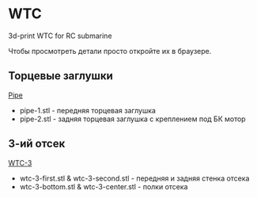 WTC
===
3d-print WTC for RC submarine

Чтобы просмотреть детали просто откройте их в браузере.

Торцевые заглушки
-----------------
[Pipe](pipe)
* pipe-1.stl - передняя торцевая заглушка
* pipe-2.stl - задняя торцевая заглушка с креплением под БК мотор

3-ий отсек
---------
[WTC-3](wtc-3)

* wtc-3-first.stl & wtc-3-second.stl - передняя и задняя стенка отсека
* wtc-3-bottom.stl & wtc-3-center.stl - полки отсека
